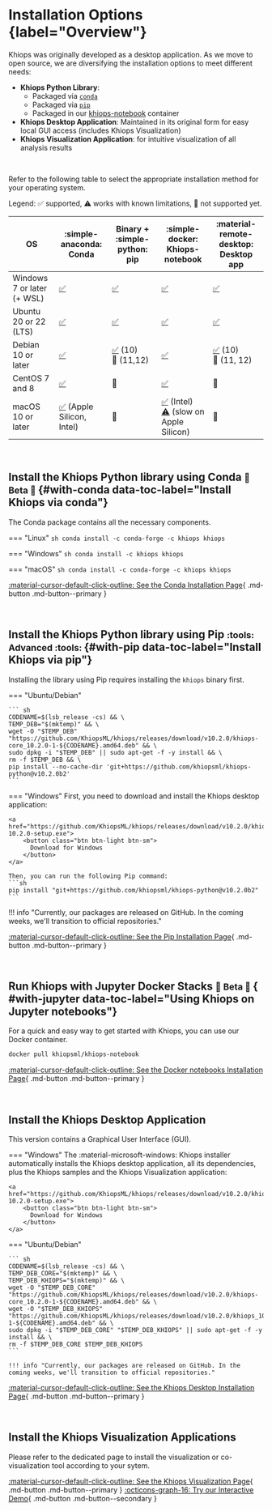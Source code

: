# Installation Options {label="Overview"}

Khiops was originally developed as a desktop application. As we move to open source, we are diversifying the installation options to meet different needs:

  - **Khiops Python Library**:
    - Packaged via [`conda`][conda]
    - Packaged via [`pip`][pip]
    - Packaged in our [khiops-notebook][notebooks] container
  - **Khiops Desktop Application**: Maintained in its original form for easy local GUI access (includes Khiops Visualization)
  - **Khiops Visualization Application**: for intuitive visualization of all analysis results

  [conda]: #with-conda
  [pip]: #with-pip
  [notebooks]: #with-jupyter
  [nocode]: nocode.md

<br>

Refer to the following table to select the appropriate installation method for your operating system.

Legend: :white_check_mark: supported, :warning: works with known limitations, :no_entry_sign: not supported yet.

| OS | :simple-anaconda: Conda | Binary + :simple-python: pip | :simple-docker: Khiops-notebook |  :material-remote-desktop: Desktop app    |
| ----------- | --------------------- | --------------------- | ----------------------- | -------------------------- |
| Windows 7 or later<br>(+ WSL) | [:white_check_mark:][conda_page]  | [:white_check_mark:][pip_page]  | [:white_check_mark:][notebooks_page]  | [:white_check_mark:][nocode]  |
| Ubuntu 20 or 22 (LTS)        | [:white_check_mark:][conda_page]  | [:white_check_mark:][pip_page]  | [:white_check_mark:][notebooks_page]  | [:white_check_mark:][nocode]  |
| Debian 10 or later   | [:white_check_mark:][conda_page]  | [:white_check_mark:][pip_page] (10)<br>:no_entry_sign: (11,12) | [:white_check_mark:][notebooks_page]  | [:white_check_mark:][nocode] (10)<br>:no_entry_sign: (11, 12)  |
| CentOS 7 and 8    | [:white_check_mark:][conda_page]  | :no_entry_sign:  | [:white_check_mark:][notebooks_page]  | :no_entry_sign:  |
| macOS 10 or later    | [:white_check_mark:][conda_page] (Apple Silicon, Intel)  | :no_entry_sign:  | [:white_check_mark:][notebooks_page] (Intel)<br>[:warning:][notebooks_page] (slow on Apple Silicon)  | :no_entry_sign:  |

  [conda_page]: conda.md
  [pip_page]: pip.md
  [notebooks_page]: khiops-notebook.md
  [nocode]: nocode.md

<br>

## Install the Khiops Python library using Conda <small>  🚧 Beta 🚧 </small> {#with-conda data-toc-label="Install Khiops via conda"}

The Conda package contains all the necessary components. 

=== "Linux"
    ``` sh
    conda install -c conda-forge -c khiops khiops
    ```
    
=== "Windows"
    ``` sh
    conda install -c khiops khiops
    ```

=== "macOS"
    ``` sh
    conda install -c conda-forge -c khiops khiops
    ```

[:material-cursor-default-click-outline: See the Conda Installation Page](conda.md){ .md-button .md-button--primary }

<br>

## Install the Khiops Python library using Pip  <small> :tools: Advanced :tools: </small> {#with-pip data-toc-label="Install Khiops via pip"}

Installing the library using Pip requires installing the `khiops` binary first.

=== "Ubuntu/Debian"
    
    ``` sh
    CODENAME=$(lsb_release -cs) && \
    TEMP_DEB="$(mktemp)" && \
    wget -O "$TEMP_DEB" "https://github.com/KhiopsML/khiops/releases/download/v10.2.0/khiops-core_10.2.0-1-${CODENAME}.amd64.deb" && \
    sudo dpkg -i "$TEMP_DEB" || sudo apt-get -f -y install && \
    rm -f $TEMP_DEB && \
    pip install --no-cache-dir 'git+https://github.com/khiopsml/khiops-python@v10.2.0b2'
    ```

=== "Windows"
    First, you need to download and install the Khiops desktop application:

    <a href="https://github.com/KhiopsML/khiops/releases/download/v10.2.0/khiops-10.2.0-setup.exe">
        <button class="btn btn-light btn-sm">
          Download for Windows
        </button>
    </a>

    Then, you can run the following Pip command:
    ```sh
    pip install "git+https://github.com/khiopsml/khiops-python@v10.2.0b2"
    ```

<!--- 
=== "CentOS"
    
    ``` sh
    CENTOS_VERSION=$(rpm -E %{rhel}) && \
    TEMP_RPM="$(mktemp)" && \
    wget -O "$TEMP_RPM" "https://github.com/KhiopsML/khiops/releases/download/v10.2.0/khiops-core-10.2.0-1.el${CENTOS_VERSION}.x86_64.rpm" && \
    sudo yum localinstall "$TEMP_RPM" -y && \
    rm -f $TEMP_RPM && \
    pip install --no-cache-dir 'git+https://github.com/khiopsml/khiops-python@v10.2.0b2'
    ```
--->

!!! info "Currently, our packages are released on GitHub. In the coming weeks, we'll transition to official repositories."

[:material-cursor-default-click-outline: See the Pip Installation Page](pip.md){ .md-button .md-button--primary }

<br>

## Run Khiops with Jupyter Docker Stacks <small>  🚧 Beta 🚧 </small> { #with-jupyter  data-toc-label="Using Khiops on Jupyter notebooks"}

For a quick and easy way to get started with Khiops, you can use our Docker container. 

```bash
docker pull khiopsml/khiops-notebook
```

[:material-cursor-default-click-outline: See the Docker notebooks Installation Page](khiops-notebook.md){ .md-button .md-button--primary }

<br>
  
## Install the Khiops Desktop Application

This version contains a Graphical User Interface (GUI). 


=== "Windows"
    The :material-microsoft-windows: Khiops installer automatically installs the Khiops desktop application, all its dependencies, plus the Khiops samples and the Khiops Visualization application:

    <a href="https://github.com/KhiopsML/khiops/releases/download/v10.2.0/khiops-10.2.0-setup.exe">
        <button class="btn btn-light btn-sm">
          Download for Windows
        </button>
    </a>
    
=== "Ubuntu/Debian"
    
    ``` sh
    CODENAME=$(lsb_release -cs) && \
    TEMP_DEB_CORE="$(mktemp)" && \
    TEMP_DEB_KHIOPS="$(mktemp)" && \
    wget -O "$TEMP_DEB_CORE" "https://github.com/KhiopsML/khiops/releases/download/v10.2.0/khiops-core_10.2.0-1-${CODENAME}.amd64.deb" && \
    wget -O "$TEMP_DEB_KHIOPS" "https://github.com/KhiopsML/khiops/releases/download/v10.2.0/khiops_10.2.0-1-${CODENAME}.amd64.deb" && \
    sudo dpkg -i "$TEMP_DEB_CORE" "$TEMP_DEB_KHIOPS" || sudo apt-get -f -y install && \
    rm -f $TEMP_DEB_CORE $TEMP_DEB_KHIOPS
    ```

    !!! info "Currently, our packages are released on GitHub. In the coming weeks, we'll transition to official repositories."

<!--- 
=== "CentOS"
    
    ``` sh
    CENTOS_VERSION=$(rpm -E %{rhel}) && \
    TEMP_RPM="$(mktemp)" && \
    TEMP_DEB_KHIOPS="$(mktemp)" && \
    wget -O "$TEMP_RPM" "https://github.com/KhiopsML/khiops/releases/download/v10.2.0/khiops-core-10.2.0-1.el${CENTOS_VERSION}.x86_64.rpm" && \
    wget -O "$TEMP_DEB_KHIOPS" "https://github.com/KhiopsML/khiops/releases/download/v10.2.0/khiops-10.2.0-1.el${CENTOS_VERSION}.x86_64.rpm" && \
    sudo yum localinstall "$TEMP_RPM" "$TEMP_DEB_KHIOPS" -y && \
    rm -f $TEMP_RPM $TEMP_DEB_KHIOPS    ```
    ```

    !!! info "Currently, our packages are released on GitHub. In the coming weeks, we'll transition to official repositories."
--->
    
[:material-cursor-default-click-outline: See the Khiops Desktop Installation Page](nocode.md){ .md-button .md-button--primary }

<br>

## Install the Khiops Visualization Applications

Please refer to the dedicated page to install the visualization or co-visualization tool according to your sytem. 

[:material-cursor-default-click-outline: See the Khiops Visualization Page](visualization.md){ .md-button .md-button--primary } [:octicons-graph-16: Try our Interactive Demo](demovisualization.md){ .md-button .md-button--secondary }
